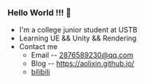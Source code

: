 ### Hello World !!! 👋

- I'm a college junior student at USTB
- Learning UE && Unity && Rendering
- Contact me
  - Email -- 2876589230@qq.com
  - Blog -- https://aolixin.github.io/
  - [bilibili](https://space.bilibili.com/3546569741699590/channel/seriesdetail?sid=3719473)
